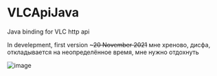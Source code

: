 # VLCApiJava
Java binding for VLC http api

In develepment, first version ~~~20 November 2021~~ мне хреново, дисфа, откладывается на неопределённое время, мне нужно отдохнуть



![image](https://user-images.githubusercontent.com/44003480/136843002-992c1357-35a8-44d3-b6f4-807a4fe0f797.png)
